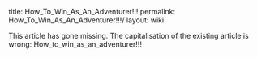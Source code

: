 title: How_To_Win_As_An_Adventurer!!!
permalink: How_To_Win_As_An_Adventurer!!!/
layout: wiki

This article has gone missing.
The capitalisation of the existing article is wrong: How_to_win_as_an_adventurer!!!
